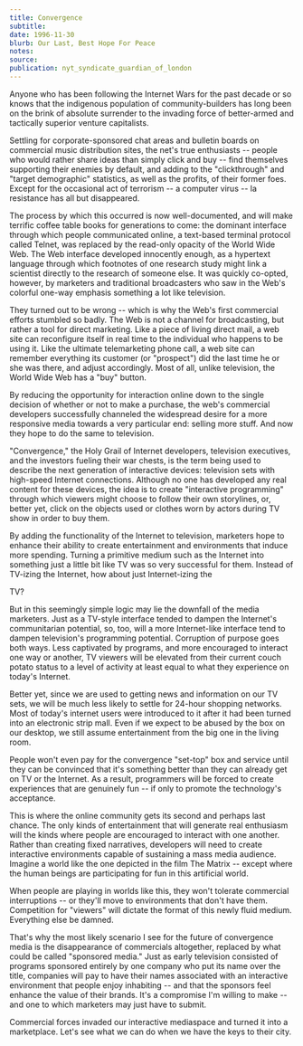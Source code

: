 ```yaml
---
title: Convergence
subtitle:
date: 1996-11-30
blurb: Our Last, Best Hope For Peace
notes:
source:
publication: nyt_syndicate_guardian_of_london
---
```


Anyone who has been following the Internet Wars for the past decade or so knows that the indigenous population of community-builders has long been on the brink of absolute surrender to the invading force of better-armed and tactically superior venture capitalists.

Settling for corporate-sponsored chat areas and bulletin boards on commercial music distribution sites, the net's true enthusiasts -- people who would rather share ideas than simply click and buy -- find themselves supporting their enemies by default, and adding to the "clickthrough" and "target demographic" statistics, as well as the profits, of their former foes. Except for the occasional act of terrorism -- a computer virus -- la resistance has all but disappeared.

The process by which this occurred is now well-documented, and will make terrific coffee table books for generations to come: the dominant interface through which people communicated online, a text-based terminal protocol called Telnet, was replaced by the read-only opacity of the World Wide Web. The Web interface developed innocently enough, as a hypertext language through which footnotes of one research study might link a scientist directly to the research of someone else. It was quickly co-opted, however, by marketers and traditional broadcasters who saw in the Web's colorful one-way emphasis something a lot like television.

They turned out to be wrong -- which is why the Web's first commercial efforts stumbled so badly. The Web is not a channel for broadcasting, but rather a tool for direct marketing. Like a piece of living direct mail, a web site can reconfigure itself in real time to the individual who happens to be using it. Like the ultimate telemarketing phone call, a web site can remember everything its customer (or "prospect") did the last time he or she was there, and adjust accordingly. Most of all, unlike television, the World Wide Web has a "buy" button.

By reducing the opportunity for interaction online down to the single decision of whether or not to make a purchase, the web's commercial developers successfully channeled the widespread desire for a more responsive media towards a very particular end: selling more stuff. And now they hope to do the same to television.

"Convergence," the Holy Grail of Internet developers, television executives, and the investors fueling their war chests, is the term being used to describe the next generation of interactive devices: television sets with high-speed Internet connections. Although no one has developed any real content for these devices, the idea is to create "interactive programming" through which viewers might choose to follow their own storylines, or, better yet, click on the objects used or clothes worn by actors during TV show in order to buy them.

By adding the functionality of the Internet to television, marketers hope to enhance their ability to create entertainment and environments that induce more spending. Turning a primitive medium such as the Internet into something just a little bit like TV was so very successful for them. Instead of TV-izing the Internet, how about just Internet-izing the

TV?

But in this seemingly simple logic may lie the downfall of the media marketers. Just as a TV-style interface tended to dampen the Internet's communitarian potential, so, too, will a more Internet-like interface tend to dampen television's programming potential. Corruption of purpose goes both ways. Less captivated by programs, and more encouraged to interact one way or another, TV viewers will be elevated from their current couch potato status to a level of activity at least equal to what they experience on today's Internet.

Better yet, since we are used to getting news and information on our TV sets, we will be much less likely to settle for 24-hour shopping networks. Most of today's internet users were introduced to it after it had been turned into an electronic strip mall. Even if we expect to be abused by the box on our desktop, we still assume entertainment from the big one in the living room.

People won't even pay for the convergence "set-top" box and service until they can be convinced that it's something better than they can already get on TV or the Internet. As a result, programmers will be forced to create experiences that are genuinely fun -- if only to promote the technology's acceptance.

This is where the online community gets its second and perhaps last chance. The only kinds of entertainment that will generate real enthusiasm will the kinds where people are encouraged to interact with one another. Rather than creating fixed narratives, developers will need to create interactive environments capable of sustaining a mass media audience. Imagine a world like the one depicted in the film The Matrix -- except where the human beings are participating for fun in this artificial world.

When people are playing in worlds like this, they won't tolerate commercial interruptions -- or they'll move to environments that don't have them. Competition for "viewers" will dictate the format of this newly fluid medium. Everything else be damned.

That's why the most likely scenario I see for the future of convergence media is the disappearance of commercials altogether, replaced by what could be called "sponsored media." Just as early television consisted of programs sponsored entirely by one company who put its name over the title, companies will pay to have their names associated with an interactive environment that people enjoy inhabiting -- and that the sponsors feel enhance the value of their brands. It's a compromise I'm willing to make -- and one to which marketers may just have to submit.

Commercial forces invaded our interactive mediaspace and turned it into a marketplace. Let's see what we can do when we have the keys to their city.
